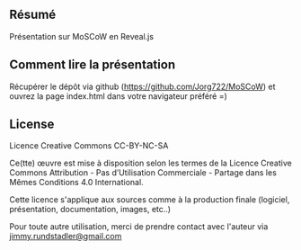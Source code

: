 ## Résumé

Présentation sur MoSCoW en Reveal.js

## Comment lire la présentation

Récupérer le dépôt via github (https://github.com/Jorg722/MoSCoW) et ouvrez la page index.html dans votre navigateur préféré =)

## License

Licence Creative Commons CC-BY-NC-SA

Ce(tte) œuvre est mise à disposition selon les termes de la Licence Creative Commons Attribution - Pas d’Utilisation Commerciale - Partage dans les Mêmes Conditions 4.0 International.

Cette licence s'applique aux sources comme à la production finale (logiciel, présentation, documentation, images, etc..)

Pour toute autre utilisation, merci de prendre contact avec l'auteur via jimmy.rundstadler@gmail.com
